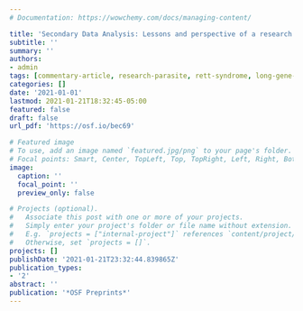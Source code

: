 ```yaml
---
# Documentation: https://wowchemy.com/docs/managing-content/

title: 'Secondary Data Analysis: Lessons and perspective of a research parasite'
subtitle: ''
summary: ''
authors:
- admin
tags: [commentary-article, research-parasite, rett-syndrome, long-gene-bias]
categories: []
date: '2021-01-01'
lastmod: 2021-01-21T18:32:45-05:00
featured: false
draft: false
url_pdf: 'https://osf.io/bec69'

# Featured image
# To use, add an image named `featured.jpg/png` to your page's folder.
# Focal points: Smart, Center, TopLeft, Top, TopRight, Left, Right, BottomLeft, Bottom, BottomRight.
image:
  caption: ''
  focal_point: ''
  preview_only: false

# Projects (optional).
#   Associate this post with one or more of your projects.
#   Simply enter your project's folder or file name without extension.
#   E.g. `projects = ["internal-project"]` references `content/project/deep-learning/index.md`.
#   Otherwise, set `projects = []`.
projects: []
publishDate: '2021-01-21T23:32:44.839865Z'
publication_types:
- '2'
abstract: ''
publication: '*OSF Preprints*'
---
```

